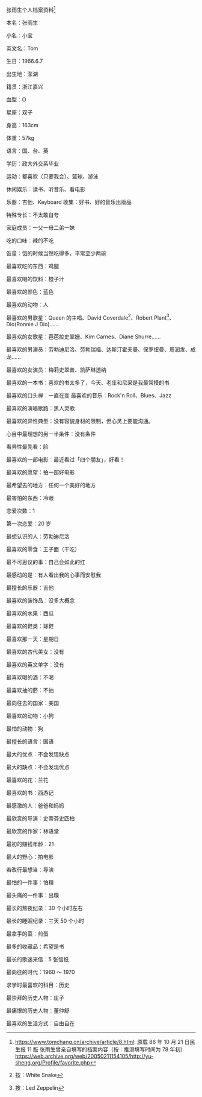 张雨生个人档案资料[^1]

本名︰张雨生

小名︰小宝

英文名︰Tom

生日︰1966.6.7

出生地︰澎湖

籍贯︰浙江嘉兴

血型︰O

星座︰双子

身高︰163cm

体重︰57kg

语言︰国、台、英

学历︰政大外交系毕业

运动︰都喜欢（只要我会）、篮球、游泳

休闲娱乐︰读书、听音乐、看电影

乐器︰吉他、Keyboard 收集︰好书、好的音乐出版品

特殊专长︰不太敢自夸

家庭成员︰一父一母二弟一妹

吃的口味︰辣的不吃

饭量︰饿的时候当然吃得多，平常至少两碗

最喜欢吃的东西︰鸡腿

最喜欢喝的饮料︰橙子汁

最喜欢的颜色︰蓝色

最喜欢的动物︰人

最喜欢的男歌星︰Queen 的主唱、David Coverdale[^2]、Robert Plant[^3]、Dio(Ronnie J Dio)......

最喜欢的女歌星︰芭芭拉史翠姗、Kim Carnes、Diane Shurre......

最喜欢的男演员︰劳勃迪尼洛、劳勃瑞福、达斯汀霍夫曼、保罗纽曼、周润发、成龙......

最喜欢的女演员︰梅莉史翠普、凯萨琳透纳

最喜欢的一本书︰喜欢的书太多了，今天、老庄和尼采是我最常摸的书

最喜欢的口头禅︰一直在变 最喜欢的音乐︰Rock'n Roll、Blues、Jazz

最喜欢的演唱歌路︰黑人灵歌

最喜欢的异性典型︰没有容貌身材的限制，但心灵上要能沟通。

心目中最理想的另一半条件︰没有条件

看异性最先看︰脸

最喜欢的一部电影︰最近看过「四个朋友」，好看！

最喜欢的愿望︰拍一部好电影

最希望去的地方︰任何一个美好的地方

最害怕的东西︰冷眼

恋爱次数︰1

第一次恋爱︰20 岁

最想认识的人︰劳勃迪尼洛

最喜欢的零食︰王子面（干吃）

最不可思议的事︰自己会如此的红

最感动的是︰有人看出我的心事而安慰我

最擅长的乐器︰吉他

最喜欢的装饰品︰没多大概念

最喜欢的水果︰西瓜

最喜欢的鞋类︰球鞋

最喜欢那一天︰星期日

最喜欢的古代美女︰没有

最喜欢的英文单字︰没有

最喜欢喝的酒︰不喝

最喜欢抽的菸︰不抽

最向往去的国家︰美国

最喜欢的动物︰小狗

最怕的动物︰狗

最擅长的语言︰国语

最大的优点︰不会发现缺点

最大的缺点︰不会发现优点

最喜欢的花︰兰花

最喜欢的书︰西游记

最感激的人︰爸爸和妈妈

最欣赏的导演︰史蒂芬史匹柏

最欣赏的作家︰林语堂

最初的赚钱年龄︰21

最大的野心︰拍电影

若改行最想当︰导演

最怕的一件事︰怕糗

最头痛的一件事︰出糗

最长的熬夜纪录︰30 个小时左右

最长的睡眠纪录︰三天 50 个小时

最拿手的菜︰煎蛋

最多的收藏品︰希望是书

最长的歌迷来信︰5 张信纸

最向往的时代︰1960 ～ 1970

求学时最喜欢的科目︰历史

最崇拜的历史人物︰庄子

最痛恨的历史人物︰董仲舒

最喜欢的生活方式︰自由自在

[^1]: https://www.tomchang.cn/archive/article/8.html: 原载 86 年 10 月 21 日民生报 11 版 张雨生曾亲自填写的档案内容（按︰推测填写时间为 78 年初）https://web.archive.org/web/20050211154105/http://yu-sheng.org/Profile/favorite.php
[^2]: 按︰White Snake
[^3]: 按︰Led Zeppelin
